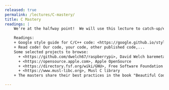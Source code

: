 ```yaml
---
released: true
permalink: /lectures/C-mastery/
title: C Mastery
readings: |
    We're at the halfway point!  We will use this lecture to catch-up/expand on lecture content covered lightly on first pass, and discuss how to further your mastery of C.

    Readings:
    + Google style guide for C/C++ code: <https://google.github.io/styleguide/cppguide.html>
    + Read code! Our code, your code, other published code,... 
    Some selected projects to browse:
      + <https://github.com/dwelch67/raspberrypi>, David Welch baremetal examples
      + <https://opensource.apple.com>, Apple OpenSource
      + <https://directory.fsf.org/wiki/GNU>, Free Software Foundation (GNU)
      + <https://www.musl-libc.org>, Musl C library
    + The masters share their best practices in the book "Beautiful Code: Leading Programmers Explain How They Think" <https://www.amazon.com/dp/0596510047>

---
```

